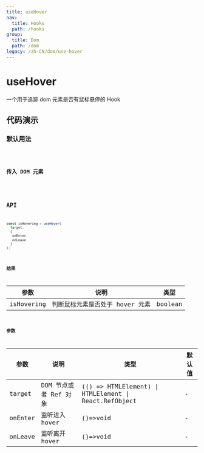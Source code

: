 ```yaml
---
title: useHover
nav:
  title: Hooks
  path: /hooks
group:
  title: Dom
  path: /dom
legacy: /zh-CN/dom/use-hover
---
```


# useHover
一个用于追踪 dom 元素是否有鼠标悬停的 Hook

## 代码演示

### 默认用法

<code src="./demo/demo1.tsx" />

### 传入 DOM 元素

<code src="./demo/demo2.tsx" />

## API

```javascript
const isHovering = useHover(
  target, 
  {
   onEnter,
   onLeave
  }
);
```

### 结果

| 参数     | 说明                                     | 类型       |
|----------|------------------------------------------|------------|
| isHovering  | 判断鼠标元素是否处于 hover 元素                  | boolean    |

### 参数

| 参数    | 说明                                         | 类型                   | 默认值 |
|---------|----------------------------------------------|------------------------|--------|
| target | DOM 节点或者 Ref 对象  | (() => HTMLElement) \| HTMLElement \| React.RefObject | - |
| onEnter | 监听进入 hover  | ()=>void | -      |
| onLeave | 监听离开 hover  | ()=>void | -      |
